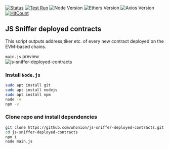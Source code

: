 [![Status](https://img.shields.io/badge/status-active-success.svg)](https://github.com/whonion/js-sniffer-deployed-contracts/blob/main/) [![Test Run](https://github.com/whonion/js-sniffer-deployed-contracts/actions/workflows/test.yml/badge.svg)](https://github.com/whonion/js-sniffer-deployed-contracts/actions/workflows/test.yml) ![Node Version](https://img.shields.io/badge/Node.js-20.5.1-blue.svg) ![Ethers Version](https://img.shields.io/badge/ethers-5.70-red.svg) ![Axios Version](https://img.shields.io/badge/axios-0.27.2-orange.svg) [![HitCount](https://hits.dwyl.com/whonion/js-sniffer-deployed-contracts.svg)](https://hits.dwyl.com/whonion/js-sniffer-deployed-contracts)</br>
## JS Sniffer deployed contracts
This script outputs address,tiker etc. of every new contract deployed on the EVM-based chains.

`main.js` preview <br>![js-sniffer-deployed-contracts](https://github.com/whonion/js-sniffer-deployed-contracts/blob/main/.github/preview.png?raw=true)<br>

### Install `Node.js`
```sh
sudo apt install git
sudo apt install nodejs
sudo apt install npm
node -v
npm -v
```

### Clone repo and install dependencies
```sh
git clone https://github.com/whonion/js-sniffer-deployed-contracts.git
cd js-sniffer-deployed-contracts
npm i
node main.js
```